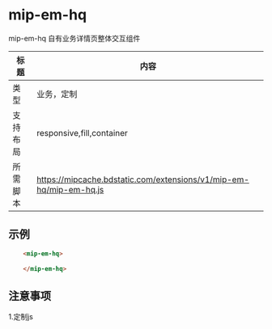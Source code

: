# mip-em-hq

mip-em-hq  自有业务详情页整体交互组件

标题|内容
----|----
类型|业务，定制
支持布局|responsive,fill,container
所需脚本|https://mipcache.bdstatic.com/extensions/v1/mip-em-hq/mip-em-hq.js

## 示例

```html
    <mip-em-hq>
            
    </mip-em-hq>
```
## 注意事项

1.定制js 
